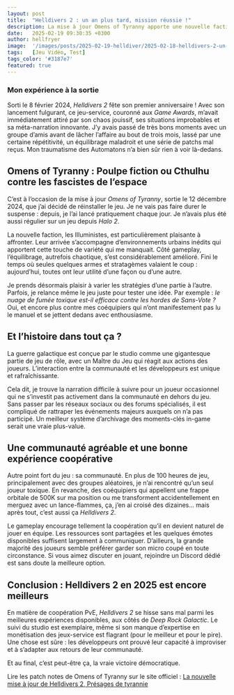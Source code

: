 ```yaml
---
layout: post
title:  "Helldivers 2 : un an plus tard, mission réussie !"
description: La mise à jour Omens of Tyranny apporte une nouvelle faction, des améliorations d’équilibrage et un gameplay renouvelé.
date:   2025-02-19 09:30:35 +0300
author: hellfryer
image:  '/images/posts/2025-02-19-helldiver/2025-02-18-helldivers-2-un-an-plus-tard.webp'
tags:   [Jeu Vidéo, Test]
tags_color: '#3187e7'
featured: true
---
```


### **Mon expérience à la sortie**

Sorti le 8 février 2024, *Helldivers 2* fête son premier anniversaire ! Avec son lancement fulgurant, ce jeu-service, couronné aux *Game Awards*, m’avait immédiatement attiré par son chaos jouissif, ses situations improbables et sa méta-narration innovante. J’y avais passé de très bons moments avec un groupe d’amis avant de lâcher l’affaire au bout de trois mois, lassé par une certaine répétitivité, un équilibrage maladroit et une série de patchs mal reçus. Mon traumatisme des Automatons n’a bien sûr rien à voir là-dedans.

## **Omens of Tyranny : Poulpe fiction ou Cthulhu contre les fascistes de l’espace**

C’est à l’occasion de la mise à jour *Omens of Tyranny*, sortie le 12 décembre 2024, que j’ai décidé de réinstaller le jeu. Je ne vais pas faire durer le suspense : depuis, je l’ai lancé pratiquement chaque jour. Je n’avais plus été aussi régulier sur un jeu depuis *Halo 2*.

La nouvelle faction, les Illuministes, est particulièrement plaisante à affronter. Leur arrivée s’accompagne d’environnements urbains inédits qui apportent cette touche de variété qui me manquait. Côté gameplay, l’équilibrage, autrefois chaotique, s’est considérablement amélioré. Fini le temps où seules quelques armes et stratagèmes valaient le coup : aujourd’hui, toutes ont leur utilité d’une façon ou d’une autre.

Je prends désormais plaisir à varier les stratégies d’une partie à l’autre. Parfois, je relance même le jeu juste pour tester une idée. Par exemple : *le nuage de fumée toxique est-il efficace contre les hordes de Sans-Vote ?* Oui, et encore plus contre mes coéquipiers qui n’ont manifestement pas lu le manuel et se jettent dedans avec enthousiasme.

## **Et l’histoire dans tout ça ?**

La guerre galactique est conçue par le studio comme une gigantesque partie de jeu de rôle, avec un Maître du Jeu qui réagit aux actions des joueurs. L’interaction entre la communauté et les développeurs est unique et rafraîchissante.

Cela dit, je trouve la narration difficile à suivre pour un joueur occasionnel qui ne s’investit pas activement dans la communauté en dehors du jeu. Sans passer par les réseaux sociaux ou des forums spécialisés, il est compliqué de rattraper les événements majeurs auxquels on n’a pas participé. Un meilleur système d’archivage des moments-clés in-game serait une vraie plus-value.

## **Une communauté agréable et une bonne expérience coopérative**

Autre point fort du jeu : sa communauté. En plus de 100 heures de jeu, principalement avec des groupes aléatoires, je n’ai rencontré qu’un seul joueur toxique. En revanche, des coéquipiers qui appellent une frappe orbitale de 500K sur ma position ou me transforment accidentellement en merguez avec un lance-flammes, ça, j’en ai croisé des dizaines… mais après tout, c’est aussi ça *Helldivers 2*.

Le gameplay encourage tellement la coopération qu’il en devient naturel de jouer en équipe. Les ressources sont partagées et les quelques émotes disponibles suffisent largement à communiquer. D’ailleurs, la grande majorité des joueurs semble préférer garder son micro coupé en toute circonstance. Si vous aimez discuter en jouant, rejoindre un Discord dédié est sans doute la meilleure option.

## **Conclusion : Helldivers 2 en 2025 est encore meilleurs**

En matière de coopération PvE, *Helldivers 2* se hisse sans mal parmi les meilleures expériences disponibles, aux côtés de *Deep Rock Galactic*. Le suivi du studio est exemplaire, même si son manque d’expertise en monétisation des jeux-service est flagrant (pour le meilleur et pour le pire). Une chose est sûre : les développeurs ont prouvé leur capacité à improviser et à s’adapter aux retours de leur communauté.

Et au final, c’est peut-être ça, la vraie victoire démocratique.

Lire les patch notes de Omens of Tyranny sur le site officiel : [La nouvelle mise à jour de Helldivers 2, Présages de tyrannie](https://store.steampowered.com/news/app/553850/view/525329231236825131)